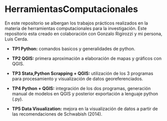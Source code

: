 # HerramientasComputacionales
En este repositorio se albergan los trabajos prácticos realizados en la materia de herramientas computacionales para la investigación.
Este repositorio esta creado en colaboración con Gonzalo Rigirozzi y mi persona, Luis Cerda. 

* **TP1️ Python:** comandos basicos y generalidades de python.

* **TP2 QGIS:** primera aproximación a elaboración de mapas y gráficos con QGIS.

* **TP3 Stata,Python Scrapping + QGIS:** utilización de los 3 programas para procesamiento y visualización de datos georeferenciados.

* **TP4️ Python + QGIS:** integración de los dos programas, generación manual de modelos en QGIS y posterior exportación a lenguaje python (.py).

* **TP5️ Data Visualization:** mejora en la visualización de datos a partir de las recomendaciones de Schwabish (2014).

